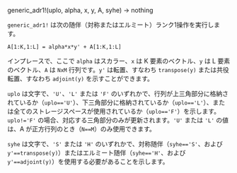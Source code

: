 generic_adr1!(uplo, alpha, x, y, A, syhe) -> nothing

`generic_adr1!` は次の随伴（対称またはエルミート）ランク1操作を実行します。

`A[1:K,1:L] = alpha*x*y' + A[1:K,1:L]`

インプレースで、ここで `alpha` はスカラー、`x` は K 要素のベクトル、`y` は L 要素のベクトル、`A` は `NxM` 行列です。`y'` は転置、すなわち `transpose(y)` または共役転置、すなわち `adjoint(y)` を示すことができます。

`uplo` は文字で、`'U'`、`'L'` または `'F'` のいずれかで、行列が上三角部分に格納されているか（`uplo=='U'`）、下三角部分に格納されているか（`uplo=='L'`）、または全てのストレージスペースが使用されているか（`uplo=='F'`）を示します。`uplo!='F'` の場合、対応する三角部分のみが更新されます。`'U'` または `'L'` の値は、A が正方行列のとき（`N==M`）のみ使用できます。

`syhe` は文字で、`'S'` または `'H'` のいずれかで、対称随伴（`syhe=='S'`、および `y'==transpose(y)`）またはエルミート随伴（`syhe=='H'`、および `y'==adjoint(y)`）を使用する必要があることを示します。
